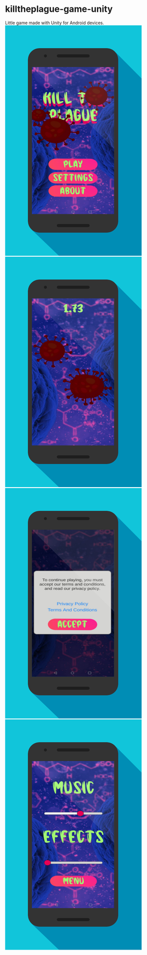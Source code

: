 # killtheplague-game-unity
Little game made with Unity for Android devices.  
![alt text](screen1.png)
![alt text](screen2.png)
![alt text](screen3.png)
![alt text](screen4.png)

